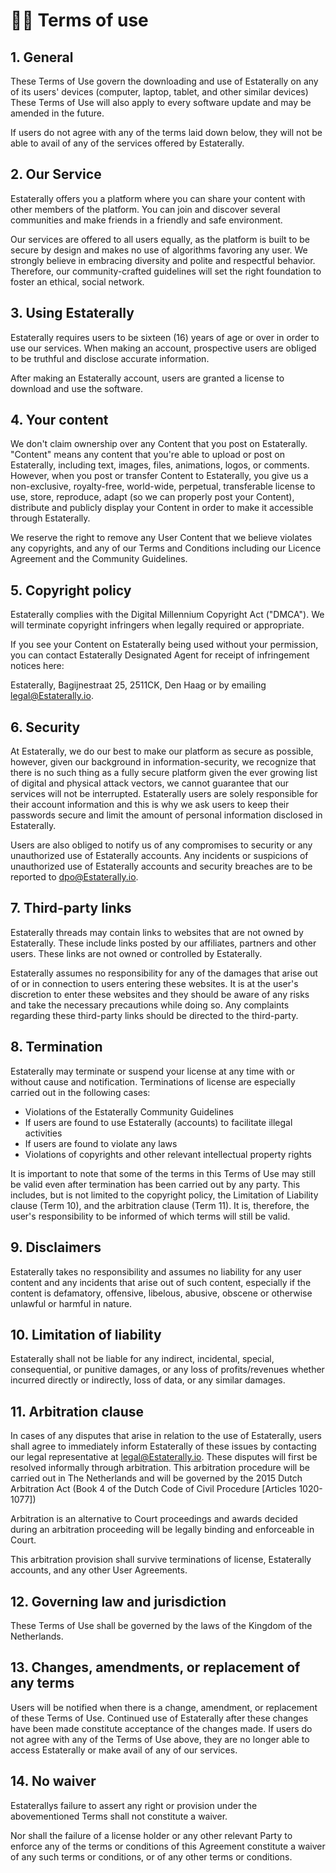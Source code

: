# 👩‍⚖️ Terms of use


## 1. **General**

These Terms of Use govern the downloading and use of Estaterally on any of its users&#39; devices (computer, laptop, tablet, and other similar devices) These Terms of Use will also apply to every software update and may be amended in the future.

If users do not agree with any of the terms laid down below, they will not be able to avail of any of the services offered by Estaterally.

## 2. **Our Service**

Estaterally offers you a platform where you can share your content with other members of the platform. You can join and discover several communities and make friends in a friendly and safe environment.

Our services are offered to all users equally, as the platform is built to be secure by design and makes no use of algorithms favoring any user. We strongly believe in embracing diversity and polite and respectful behavior. Therefore, our community-crafted guidelines will set the right foundation to foster an ethical, social network.

## 3. **Using Estaterally**

Estaterally requires users to be sixteen (16) years of age or over in order to use our services. When making an account, prospective users are obliged to be truthful and disclose accurate information.

After making an Estaterally account, users are granted a license to download and use the software.

## 4. **Your content**

We don&#39;t claim ownership over any Content that you post on Estaterally. &quot;Content&quot; means any content that you&#39;re able to upload or post on Estaterally, including text, images, files, animations, logos, or comments. However, when you post or transfer Content to Estaterally, you give us a non-exclusive, royalty-free, world-wide, perpetual, transferable license to use, store, reproduce, adapt (so we can properly post your Content), distribute and publicly display your Content in order to make it accessible through Estaterally.

We reserve the right to remove any User Content that we believe violates any copyrights, and any of our Terms and Conditions including our Licence Agreement and the Community Guidelines.

## 5. **Copyright policy**

Estaterally complies with the Digital Millennium Copyright Act (&quot;DMCA&quot;). We will terminate copyright infringers when legally required or appropriate.

If you see your Content on Estaterally being used without your permission, you can contact Estaterally Designated Agent for receipt of infringement notices here:

Estaterally, Bagijnestraat 25, 2511CK, Den Haag or by emailing [legal@Estaterally.io](mailto:legal@Estaterally.io).

## 6. **Security**

At Estaterally, we do our best to make our platform as secure as possible, however, given our background in information-security, we recognize that there is no such thing as a fully secure platform given the ever growing list of digital and physical attack vectors, we cannot guarantee that our services will not be interrupted. Estaterally users are solely responsible for their account information and this is why we ask users to keep their passwords secure and limit the amount of personal information disclosed in Estaterally.

Users are also obliged to notify us of any compromises to security or any unauthorized use of Estaterally accounts. Any incidents or suspicions of unauthorized use of Estaterally accounts and security breaches are to be reported to [dpo@Estaterally.io](mailto:dpo@Estaterally.io).

## 7. **Third-party links**

Estaterally threads may contain links to websites that are not owned by Estaterally. These include links posted by our affiliates, partners and other users. These links are not owned or controlled by Estaterally.

Estaterally assumes no responsibility for any of the damages that arise out of or in connection to users entering these websites. It is at the user&#39;s discretion to enter these websites and they should be aware of any risks and take the necessary precautions while doing so. Any complaints regarding these third-party links should be directed to the third-party.

## 8. **Termination**

Estaterally may terminate or suspend your license at any time with or without cause and notification. Terminations of license are especially carried out in the following cases:

- Violations of the Estaterally Community Guidelines
- If users are found to use Estaterally (accounts) to facilitate illegal activities
- If users are found to violate any laws
- Violations of copyrights and other relevant intellectual property rights

It is important to note that some of the terms in this Terms of Use may still be valid even after termination has been carried out by any party. This includes, but is not limited to the copyright policy, the Limitation of Liability clause (Term 10), and the arbitration clause (Term 11). It is, therefore, the user&#39;s responsibility to be informed of which terms will still be valid.

## 9. **Disclaimers**

Estaterally takes no responsibility and assumes no liability for any user content and any incidents that arise out of such content, especially if the content is defamatory, offensive, libelous, abusive, obscene or otherwise unlawful or harmful in nature.

## 10. **Limitation of liability**

Estaterally shall not be liable for any indirect, incidental, special, consequential, or punitive damages, or any loss of profits/revenues whether incurred directly or indirectly, loss of data, or any similar damages.

## 11. **Arbitration clause**

In cases of any disputes that arise in relation to the use of Estaterally, users shall agree to immediately inform Estaterally of these issues by contacting our legal representative at [legal@Estaterally.io](mailto:legal@Estaterally.io). These disputes will first be resolved informally through arbitration. This arbitration procedure will be carried out in The Netherlands and will be governed by the 2015 Dutch Arbitration Act (Book 4 of the Dutch Code of Civil Procedure [Articles 1020-1077])

Arbitration is an alternative to Court proceedings and awards decided during an arbitration proceeding will be legally binding and enforceable in Court.

This arbitration provision shall survive terminations of license, Estaterally accounts, and any other User Agreements.

## 12. **Governing law and jurisdiction**

These Terms of Use shall be governed by the laws of the Kingdom of the Netherlands.

## 13. **Changes, amendments, or replacement of any terms**

Users will be notified when there is a change, amendment, or replacement of these Terms of Use. Continued use of Estaterally after these changes have been made constitute acceptance of the changes made. If users do not agree with any of the Terms of Use above, they are no longer able to access Estaterally or make avail of any of our services.

## 14. **No waiver**

Estaterallys failure to assert any right or provision under the abovementioned Terms shall not constitute a waiver.

Nor shall the failure of a license holder or any other relevant Party to enforce any of the terms or conditions of this Agreement constitute a waiver of any such terms or conditions, or of any other terms or conditions.